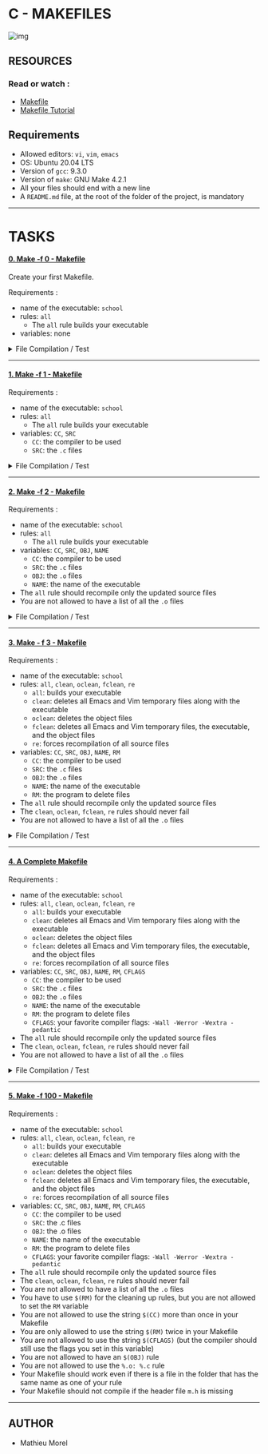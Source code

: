 # C - MAKEFILES

![img](https://res.cloudinary.com/practicaldev/image/fetch/s--QQoKKPdY--/c_imagga_scale,f_auto,fl_progressive,h_420,q_auto,w_1000/https://dev-to-uploads.s3.amazonaws.com/i/0t3fdxw9v0iy0aw44fil.png)

## RESOURCES
### Read or watch : 

- [Makefile](https://intranet.hbtn.io/rltoken/OPQoR8DQTSqs9jEKsgCqRw)
- [Makefile Tutorial](https://intranet.hbtn.io/rltoken/OXlC1NnImsC2c4zz3vnHIA)

## Requirements

- Allowed editors: `vi`, `vim`, `emacs`
- OS: Ubuntu 20.04 LTS
- Version of `gcc`: 9.3.0
- Version of `make`: GNU Make 4.2.1
- All your files should end with a new line
- A `README.md` file, at the root of the folder of the project, is mandatory

------------------------------

 # TASKS


#### [0. Make -f 0 - Makefile](https://github.com/MathieuMorel62/holbertonschool-low_level_programming/blob/master/0x03-makefiles/0-Makefile)

Create your first Makefile.
  
Requirements :

  - name of the executable: `school`
  - rules: `all`	
    - The `all` rule builds your executable	
  - variables: none
<details>
<summary> File Compilation / Test </summary>
<br>

```
mathieu@ubuntu:~/Makefiles$ make -f 0-Makefile 
gcc main.c school.c -o school
mathieu@ubuntu:~/Makefiles$ ./school 

j#0000000000000000000000000000000000000
j#000000000000000000@Q**g00000000000000
j#0000000000000000*]++]4000000000000000
j#000000000000000k]++]++*N#000000000000
j#0000000000000*C+++]++]++]J*0000000000
j#00000000000@+]++qwwwp=]++++]*00000000
j#0000000000*+++]q#0000k+]+]++]4#000000
j#00000000*C+]+]w#0000*]+++]+]++0000000
j#0000we+]wW000***C++]++]+]++++40000000
j#000000000*C+]+]]+]++]++]++]+q#0000000
j#0000000*]+]+++++++]++]+++]+++J0000000
j#000000C++]=]+]+]+]++]++]+]+]+]=000000
j#00000k+]++]+++]+]++qwW0000000AgW00000
j#00000k++]++]+]+++qW#00000000000000000
j#00000A]++]++]++]++J**0000000000000000
j#000000e]++]+++]++]++]J000000000000000
j#0000000A]++]+]++]++]++000000000000000
j#000000000w]++]+]++]+qW#00000000000000
j#00000000000w]++++]*0##000000000000000
j#0000000000000Ag]+]++*0000000000000000
j#00000000000000000we]+]Q00000000000000
j#0000000000000@@+wgdA]+J00000000000000
j#0000000000000k?qwgdC=]4#0000000000000
j#00000000000000w]+]++qw#00000000000000
"!!!!!!!!!!!!!!!!!!!!!!!!!!!!!!!!!!!!!!
```
</details>

----------------------------

#### [1. Make -f 1 - Makefile](https://github.com/MathieuMorel62/holbertonschool-low_level_programming/blob/master/0x03-makefiles/1-Makefile)

Requirements :

  - name of the executable: `school`	
  - rules: `all`
    - The `all` rule builds your executable	
  - variables: `CC`, `SRC`
    - `CC`: the compiler to be used
    - `SRC`: the `.c` files
<details>
<summary> File Compilation / Test </summary>
<br>

```
mathieu@ubuntu:~/Makefiles$ make -f 1-Makefile
gcc main.c school.c -o school

mathieu@ubuntu:~/Makefiles$ make -f 1-Makefile
gcc main.c school.c -o school
```
</details>

--------------------------------

#### [2. Make -f 2 - Makefile](https://github.com/MathieuMorel62/holbertonschool-low_level_programming/blob/master/0x03-makefiles/2-Makefile)

Requirements :

  - name of the executable: `school`
  - rules: `all`
    - The `all` rule builds your executable
  - variables: `CC`, `SRC`, `OBJ`, `NAME`
    - `CC`: the compiler to be used
    - `SRC`: the `.c` files
    - `OBJ`: the `.o` files
    - `NAME`: the name of the executable
  - The `all` rule should recompile only the updated source files
  - You are not allowed to have a list of all the `.o` files
<details>
<summary> File Compilation / Test </summary>
<br>

```
mathieu@ubuntu:~/Makefiles$ make -f 2-Makefile
gcc    -c -o main.o main.c
gcc    -c -o school.o school.c
gcc main.o school.o -o school

mathieu@ubuntu:~/Makefiles$ make -f 2-Makefile
gcc main.o school.o -o school

mathieu@ubuntu:~/Makefiles$ echo "/* School */" >> main.c

mathieu@ubuntu:~/Makefiles$ make -f 2-Makefile
gcc    -c -o main.o main.c
gcc main.o school.o -o school
```
</details>

--------------------------

#### [3. Make - f 3 - Makefile](https://github.com/MathieuMorel62/holbertonschool-low_level_programming/blob/master/0x03-makefiles/3-Makefile)
Requirements :

  - name of the executable: `school`
  - rules: `all`, `clean`, `oclean`, `fclean`, `re`
    - `all`: builds your executable
    - `clean`: deletes all Emacs and Vim temporary files along with the executable
    - `oclean`: deletes the object files
    - `fclean`: deletes all Emacs and Vim temporary files, the executable, and the object files
    - `re`: forces recompilation of all source files
  - variables: `CC`, `SRC`, `OBJ`, `NAME`, `RM`
    - `CC`: the compiler to be used
    - `SRC`: the `.c` files
    - `OBJ`: the `.o` files
    - `NAME`: the name of the executable
    - `RM`: the program to delete files
  - The `all` rule should recompile only the updated source files
  - The `clean`, `oclean`, `fclean`, `re` rules should never fail
  - You are not allowed to have a list of all the `.o` files
<details>
<summary> File Compilation / Test </summary>
<br>

```
mathieu@ubuntu:~//Makefiles$ ls -1
0-Makefile
1-Makefile
2-Makefile
3-Makefile
school.c
main.c
main.c~
m.h

mathieu@ubuntu:~/Makefiles$ make -f 3-Makefile
gcc    -c -o main.o main.c
gcc    -c -o school.o school.c
gcc main.o school.o -o school

mathieu@ubuntu:~/Makefiles$ make all -f 3-Makefile
gcc main.o school.o -o school

mathieu@ubuntu:~/Makefiles$ ls -1
0-Makefile
1-Makefile
2-Makefile
3-Makefile
school
school.c
school.o
main.c
main.c~
main.o
m.h

mathieu@ubuntu:~/Makefiles$ make clean -f 3-Makefile 
rm -f *~ school

mathieu@ubuntu:~/Makefiles$ make oclean -f 3-Makefile 
rm -f main.o school.o

mathieu@ubuntu:~/Makefiles$ make fclean -f 3-Makefile 
rm -f *~ school
rm -f main.o school.o

mathieu@ubuntu:~/Makefiles$ make all -f 3-Makefile
gcc    -c -o main.o main.c
gcc    -c -o school.o school.c
gcc main.o school.o -o school

mathieu@ubuntu:~/Makefiles$ make all -f 3-Makefile
gcc main.o school.o -o school

mathieu@ubuntu:~/Makefiles$ make re -f 3-Makefile
rm -f main.o school.o
gcc    -c -o main.o main.c
gcc    -c -o school.o school.c
gcc main.o school.o -o school
```
</details>

--------------------------------

#### [4. A Complete Makefile](https://github.com/MathieuMorel62/holbertonschool-low_level_programming/blob/master/0x03-makefiles/4-Makefile)

Requirements : 

  - name of the executable: `school`
  - rules: `all`, `clean`, `oclean`, `fclean`, `re`
    - `all`: builds your executable
    - `clean`: deletes all Emacs and Vim temporary files along with the executable
    - `oclean`: deletes the object files
    - `fclean`: deletes all Emacs and Vim temporary files, the executable, and the object files
    - `re`: forces recompilation of all source files
  - variables: `CC`, `SRC`, `OBJ`, `NAME`, `RM`, `CFLAGS`
    - `CC`: the compiler to be used
    - `SRC`: the `.c` files
    - `OBJ`: the `.o` files
    - `NAME`: the name of the executable
    - `RM`: the program to delete files
    - `CFLAGS`: your favorite compiler flags: `-Wall -Werror -Wextra -pedantic`
  - The `all` rule should recompile only the updated source files
  - The `clean`, `oclean`, `fclean`, `re` rules should never fail
  - You are not allowed to have a list of all the `.o` files      
<details>
<summary> File Compilation / Test </summary>
<br>

```
mathieu@ubuntu:~/Makefiles$ make all -f 4-Makefile
gcc -Wall -Werror -Wextra -pedantic   -c -o main.o main.c
gcc -Wall -Werror -Wextra -pedantic   -c -o school.o school.c
gcc main.o school.o -o school
```
</details>

------------------------------

#### [5. Make -f 100 - Makefile](https://github.com/MathieuMorel62/holbertonschool-low_level_programming/blob/master/0x03-makefiles/100-Makefile)

Requirements :

  - name of the executable: `school`
  - rules: `all`, `clean`, `oclean`, `fclean`, `re`
    - `all`: builds your executable
    - `clean`: deletes all Emacs and Vim temporary files along with the executable
    - `oclean`: deletes the object files
    - `fclean`: deletes all Emacs and Vim temporary files, the executable, and the object files
    - `re`: forces recompilation of all source files
  - variables: `CC`, `SRC`, `OBJ`, `NAME`, `RM`, `CFLAGS`
    - `CC`: the compiler to be used
    - `SRC`: the .c files
    - `OBJ`: the .o files
    - `NAME`: the name of the executable
    - `RM`: the program to delete files
    - `CFLAGS`: your favorite compiler flags: `-Wall -Werror -Wextra -pedantic`
  - The `all` rule should recompile only the updated source files
  - The `clean`, `oclean`, `fclean`, `re` rules should never fail
  - You are not allowed to have a list of all the `.o` files
  - You have to use `$(RM)` for the cleaning up rules, but you are not allowed to set the `RM` variable
  - You are not allowed to use the string `$(CC)` more than once in your Makefile
  - You are only allowed to use the string `$(RM)` twice in your Makefile   
  - You are not allowed to use the string `$(CFLAGS)` (but the compiler should still use the flags you set in this variable)
  - You are not allowed to have an `$(OBJ)` rule
  - You are not allowed to use the `%.o: %.c` rule
  - Your Makefile should work even if there is a file in the folder that has the same name as one of your rule
  - Your Makefile should not compile if the header file `m.h` is missing        

-------------------------------------------

## AUTHOR

- Mathieu Morel
